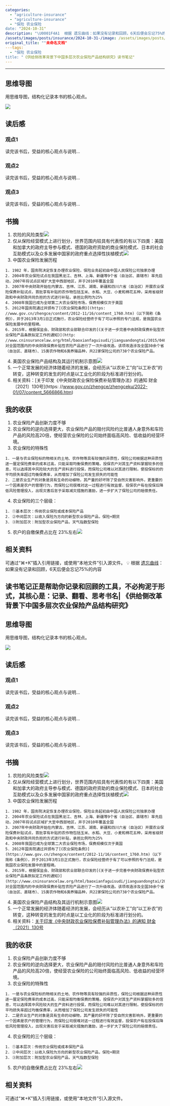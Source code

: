 ```yaml
---
categories: 
  - "agriculture-insurance"
  - "agriculture-insurance"
  - "保险 农业保险
date: "2024-10-31"
description: "\U0001F4A1  根据 遗忘曲线：如果没有记录和回顾，6天后便会忘记75%的内容      读书笔记正是帮助你记录和回顾的工具，不必拘泥于形式，其核心是：记录、翻看、思考书名《供给侧改革背景下中国多层次农业保险产品结构研究》作者徐斌状态已读完简介思维导图用思维导图，结构化记录本书的核心观..."
/assets/images/posts/insurance/2024-10-31-/image: /assets/images/posts/insurance/2024-10-31-/image_59.jpeg
original_title: ""未命名文档"
---tags: 
  - "保险 农业保险
title: "《供给侧改革背景下中国多层次农业保险产品结构研究》读书笔记"
---
```




---
  
##  思维导图

用思维导图，结构化记录本书的核心观点。

![](/assets//assets/images/posts/insurance/2024-10-31-/image_59.jpeg)

## 读后感

### 观点1

读完该书后，受益的核心观点与说明...

### 观点2

读完该书后，受益的核心观点与说明...

### 观点3

读完该书后，受益的核心观点与说明...

## 书摘

  1. 农险的风险类型![](/assets/images/gong-gei-ce-gai-ge-bei-jing-xia-zhong-guo-duo-ceng-ci-nong-ye-bao-xian-chan-pin-jie-gou-yan-jiu-du-shu-bi-ji/image_60.png)
  2. 仅从保险经营模式上进行划分，世界范围内较具有代表性的有以下四类：美国和加拿大的政府主导参与模式、德国的政府资助的商业保险模式、日本的社会互助模式以及众多发展中国家的政府重点选择性扶植模式![](/assets/images/gong-gei-ce-gai-ge-bei-jing-xia-zhong-guo-duo-ceng-ci-nong-ye-bao-xian-chan-pin-jie-gou-yan-jiu-du-shu-bi-ji/image_61.png)
  3. 中国农业保险发展历程

    1. 1982 年，国务院决定恢复办理农业保险，保险业务起初由中国人民保险公司独家办理
    2. 2004年农业保险试点在我国黑龙江、吉林、上海、新疆等9个省（自治区、直辖市）率先启动，2007年将试点区域扩大至中西部地区，并于2010年覆盖全国
    3. 2007年中央财政开始在内蒙古、吉林、江苏、湖南、新疆和四川六省（自治区）开展农业保险保费补贴试点，首批享有补贴的农作物包括玉米、水稻、大豆、小麦和棉花五种，采用省级财政和中央财政共同负担的方式进行补贴，承担比例均为25%
    4. 2008年我国已成为全球第二大农业保险市场，保费规模仅次于美国
    5. 2012年国务院通过并颁布了[《农业保险条例》](https: //www.gov.cn/zhengce/content/2012-11/16/content_1760.htm)（以下简称《条例》），并于2013年3月1日正式施行，农业保险经营终于有了可以参照的专门法规，是我国农业保险发展中的里程碑。
    6. 2015年，根据保监会、财政部和农业部联合印发的[《关于进一步完善中央财政保费补贴型农业保险产品条款拟定工作的通知》](http: //www.cninsurancelaw.org/html/baoxianfaguisudi/jianguandongtai/2015/0404/229.html)，对全国范围内的中央财政保费补贴性农险产品进行了一次升级改造。该项改造涉及全国30余个省（自治区、直辖市）、15类农作物和6类养殖品种，共22家保险公司的738个农业保险产品。

  4. 美国农业保险产品结构及其运行机制示意图![](/assets/images/gong-gei-ce-gai-ge-bei-jing-xia-zhong-guo-duo-ceng-ci-nong-ye-bao-xian-chan-pin-jie-gou-yan-jiu-du-shu-bi-ji/image_57.png)
  5. 一个正常发展的经济体随着经济的发展，会经历从“以农补工”向“以工补农”的转变，这种转变的发生的时点是以工业化的阶段为标准进行划分的。
  6. 相关资料：[关于印发《中央财政农业保险保费补贴管理办法》的通知 财金〔2021〕130号](https: //www.gov.cn/zhengce/zhengceku/2022-01/07/content_5666866.htm)

## 我的收获

  1. 农业保险产品创新力度不够
  2. 农业保险的逆向选择更大，农业保险产品的赔付风险约比普通人身意外和车险产品的风险高20倍，使经营农业保险的公司始终面临高风险、低收益的经营环境。
  3. 农业保险的特殊性

    1. 一是与农业保险标的物相关的土地、农作物等具有较强的异质性，保险公司根据这种异质性逐一厘定保险费率的成本过高，只能采取均衡保费的策略，投保农户对其生产资料掌握较多的信息，可以选择其中风险较大的生产资料进行投保，而保险公司难以对其进行限制，使投保标的的平均损失率超过均衡保费率，从而增加了保险公司发生损失的可能性
    2. 二是农业生产的对象是具有生命的动植物，其产量的好坏除了受自然灾害影响外，更重要的一个因素是农户的管理行为，而保险公司很难对这一过程进行有效监督，投保农户有在投保后降低风险管理投入，出现灾害后怠于采取减灾措施的激励，进一步扩大了保险公司的赔偿责任。

  4. 农业保险的三个层级：

    1. ①基本层次：传统农业保险或成本保险产品
    2. ②中间层次：以收入保险为方向的新型农业保险产品，保险+期货
    3. ③附加层次：附加型农业保险产品，天气指数型保险

  5. 农户的自缴保费占比在 23%左右![](/assets/images/gong-gei-ce-gai-ge-bei-jing-xia-zhong-guo-duo-ceng-ci-nong-ye-bao-xian-chan-pin-jie-gou-yan-jiu-du-shu-bi-ji/image_58.png)

## 相关资料

可通过“⌘+K”插入引用链接，或使用“本地文件”引入源文件。
💡 根据 [遗忘曲线](https://baike.baidu.com/item/%E9%81%97%E5%BF%98%E6%9B%B2%E7%BA%BF/7278665?fr=aladdin)：如果没有记录和回顾，6天后便会忘记75%的内容

读书笔记正是帮助你记录和回顾的工具，不必拘泥于形式，其核心是：记录、翻看、思考**书名**|  《供给侧改革背景下中国多层次农业保险产品结构研究》  
---
  
##  思维导图

用思维导图，结构化记录本书的核心观点。

![](/assets//assets/images/posts/insurance/2024-10-31-/image_59.jpeg)

## 读后感

### 观点1

读完该书后，受益的核心观点与说明...

### 观点2

读完该书后，受益的核心观点与说明...

### 观点3

读完该书后，受益的核心观点与说明...

## 书摘

  1. 农险的风险类型![](/assets/images/gong-gei-ce-gai-ge-bei-jing-xia-zhong-guo-duo-ceng-ci-nong-ye-bao-xian-chan-pin-jie-gou-yan-jiu-du-shu-bi-ji/image_60.png)
  2. 仅从保险经营模式上进行划分，世界范围内较具有代表性的有以下四类：美国和加拿大的政府主导参与模式、德国的政府资助的商业保险模式、日本的社会互助模式以及众多发展中国家的政府重点选择性扶植模式![](/assets/images/gong-gei-ce-gai-ge-bei-jing-xia-zhong-guo-duo-ceng-ci-nong-ye-bao-xian-chan-pin-jie-gou-yan-jiu-du-shu-bi-ji/image_61.png)
  3. 中国农业保险发展历程

    1. 1982 年，国务院决定恢复办理农业保险，保险业务起初由中国人民保险公司独家办理
    2. 2004年农业保险试点在我国黑龙江、吉林、上海、新疆等9个省（自治区、直辖市）率先启动，2007年将试点区域扩大至中西部地区，并于2010年覆盖全国
    3. 2007年中央财政开始在内蒙古、吉林、江苏、湖南、新疆和四川六省（自治区）开展农业保险保费补贴试点，首批享有补贴的农作物包括玉米、水稻、大豆、小麦和棉花五种，采用省级财政和中央财政共同负担的方式进行补贴，承担比例均为25%
    4. 2008年我国已成为全球第二大农业保险市场，保费规模仅次于美国
    5. 2012年国务院通过并颁布了[《农业保险条例》](https://www.gov.cn/zhengce/content/2012-11/16/content_1760.htm)（以下简称《条例》），并于2013年3月1日正式施行，农业保险经营终于有了可以参照的专门法规，是我国农业保险发展中的里程碑。
    6. 2015年，根据保监会、财政部和农业部联合印发的[《关于进一步完善中央财政保费补贴型农业保险产品条款拟定工作的通知》](http://www.cninsurancelaw.org/html/baoxianfaguisudi/jianguandongtai/2015/0404/229.html)，对全国范围内的中央财政保费补贴性农险产品进行了一次升级改造。该项改造涉及全国30余个省（自治区、直辖市）、15类农作物和6类养殖品种，共22家保险公司的738个农业保险产品。

  4. 美国农业保险产品结构及其运行机制示意图![](/assets/images/gong-gei-ce-gai-ge-bei-jing-xia-zhong-guo-duo-ceng-ci-nong-ye-bao-xian-chan-pin-jie-gou-yan-jiu-du-shu-bi-ji/image_57.png)
  5. 一个正常发展的经济体随着经济的发展，会经历从“以农补工”向“以工补农”的转变，这种转变的发生的时点是以工业化的阶段为标准进行划分的。
  6. 相关资料：[关于印发《中央财政农业保险保费补贴管理办法》的通知 财金〔2021〕130号](https://www.gov.cn/zhengce/zhengceku/2022-01/07/content_5666866.htm)

## 我的收获

  1. 农业保险产品创新力度不够
  2. 农业保险的逆向选择更大，农业保险产品的赔付风险约比普通人身意外和车险产品的风险高20倍，使经营农业保险的公司始终面临高风险、低收益的经营环境。
  3. 农业保险的特殊性

    1. 一是与农业保险标的物相关的土地、农作物等具有较强的异质性，保险公司根据这种异质性逐一厘定保险费率的成本过高，只能采取均衡保费的策略，投保农户对其生产资料掌握较多的信息，可以选择其中风险较大的生产资料进行投保，而保险公司难以对其进行限制，使投保标的的平均损失率超过均衡保费率，从而增加了保险公司发生损失的可能性
    2. 二是农业生产的对象是具有生命的动植物，其产量的好坏除了受自然灾害影响外，更重要的一个因素是农户的管理行为，而保险公司很难对这一过程进行有效监督，投保农户有在投保后降低风险管理投入，出现灾害后怠于采取减灾措施的激励，进一步扩大了保险公司的赔偿责任。

  4. 农业保险的三个层级：

    1. ①基本层次：传统农业保险或成本保险产品
    2. ②中间层次：以收入保险为方向的新型农业保险产品，保险+期货
    3. ③附加层次：附加型农业保险产品，天气指数型保险

  5. 农户的自缴保费占比在 23%左右![](/assets/images/gong-gei-ce-gai-ge-bei-jing-xia-zhong-guo-duo-ceng-ci-nong-ye-bao-xian-chan-pin-jie-gou-yan-jiu-du-shu-bi-ji/image_58.png)

## 相关资料

可通过“⌘+K”插入引用链接，或使用“本地文件”引入源文件。



